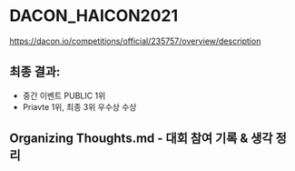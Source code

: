 # DACON_HAICON2021
https://dacon.io/competitions/official/235757/overview/description


## 최종 결과:
- 중간 이벤트 PUBLIC 1위
- Priavte 1위, 최종 3위 우수상 수상

## Organizing Thoughts.md - 대회 참여 기록 & 생각 정리 


